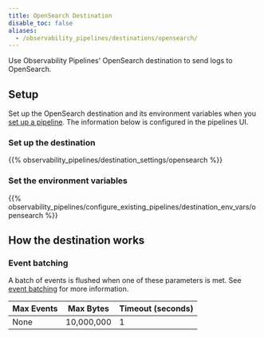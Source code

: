 ```yaml
---
title: OpenSearch Destination
disable_toc: false
aliases:
  - /observability_pipelines/destinations/opensearch/
---
```


Use Observability Pipelines' OpenSearch destination to send logs to OpenSearch.

## Setup

Set up the OpenSearch destination and its environment variables when you [set up a pipeline][1]. The information below is configured in the pipelines UI.

### Set up the destination

{{% observability_pipelines/destination_settings/opensearch %}}

### Set the environment variables

{{% observability_pipelines/configure_existing_pipelines/destination_env_vars/opensearch %}}

## How the destination works

### Event batching

A batch of events is flushed when one of these parameters is met. See [event batching][2] for more information.

| Max Events     | Max Bytes       | Timeout (seconds)   |
|----------------|-----------------|---------------------|
| None           | 10,000,000      | 1                   |

[1]: https://app.datadoghq.com/observability-pipelines
[2]: /observability_pipelines/destinations/#event-batching
